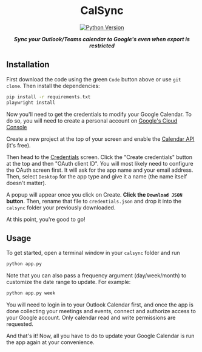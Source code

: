 <div align="center">

# CalSync
[![Python Version](https://img.shields.io/badge/python-3.11-blue.svg)]()

***Sync your Outlook/Teams calendar to Google's even when export is restricted***

</div>

## Installation

First download the code using the green `Code` button above or use `git clone`. Then install the dependencies:
```bash
pip install -r requirements.txt
playwright install
```

Now you'll need to get the credentials to modify your Google Calendar.
To do so, you will need to create a personal account on [Google's Cloud Console](https://console.cloud.google.com/)

Create a new project at the top of your screen and enable the [Calendar API](https://console.cloud.google.com/marketplace/product/google/calendar-json.googleapis.com) (it's free).

Then head to the [Credentials](https://console.cloud.google.com/apis/credentials) screen. Click the "Create credentials" button at the top and then "OAuth client ID". You will most likely need to configure the OAuth screen first. It will ask for the app name and your email address.
Then, select `Desktop` for the app type and give it a name (the name itself doesn't matter).

A popup will appear once you click on Create. **Click the `Download JSON` button**. Then, rename that file to `credentials.json` and drop it into the `calsync` folder your previously downloaded.

At this point, you're good to go!

## Usage

To get started, open a terminal window in your `calsync` folder and run
```bash
python app.py
```
Note that you can also pass a frequency argument (day/week/month) to customize the date range to update. For example:
```bash
python app.py week
```

You will need to login in to your Outlook Calendar first, and once the app is done collecting your meetings and events, connect and authorize access to your Google account. Only calendar read and write permissions are requested.

And that's it! Now, all you have to do to update your Google Calendar is run the app again at your convenience.

